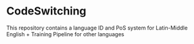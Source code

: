 # CodeSwitching
This repository contains a language ID and PoS system for Latin-Middle English + Training Pipeline for other languages
